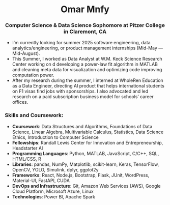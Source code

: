<h1 align="center">Omar Mnfy</h1>
<h3 align="center">Computer Science & Data Science Sophomore at Pitzer College in Claremont, CA</h3>

- I’m currently looking for summer 2025 software engineering, data analytics/engineering, or product management internships (Mid-May — Mid-August).
- This Summer, I worked as Data Analyst at W.M. Keck Science Research Center working on d developing a power-law fit algorithm in MATLAB and cleaning meta data for visualization and optimizing code improving computation power.
- After my research during the summer, I interned at WholeRen Education as a Data Engineer, directing AI product that helps international students on F1 visas find jobs with sponsorships. I also advocated and led research on a paid subscription business model for schools’ career offices.  

<h3 align="left">Skills and Coursework:</h3>

- **Coursework**: Data Structures and Algorithms, Foundations of Data Science, Linear Algebra, Multivariable Calculus, Statistics, Data Science Ethics, Introduction to Computer Science
- **Fellowships**: Randall Lewis Center for Innovation and Entrepreneurship, Headstarter AI
- **Programming Languages**: Python, MATLAB, JavaScript, C/C++, SQL, HTML/CSS, R
- **Libraries**: pandas, NumPy, Matplotlib, scikit-learn, Keras, TensorFlow, OpenCV, YOLO, Simulink, dplyr, ggplot2y
- **Frameworks**: React, Node.js, Bootstrap, Flask, JUnit, WordPress, Material-UI, FastAPI, CUDA
- **DevOps and Infrastructure**:  Git, Amazon Web Services (AWS), Google Cloud Platform, Microsoft Azure, Linux
- **Technologies**: Power BI, Apache Spark 
